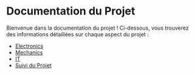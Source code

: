 # Documentation du Projet

Bienvenue dans la documentation du projet ! Ci-dessous, vous trouverez des informations détaillées sur chaque aspect du projet :

- [Electronics](electronics/electronics.md)
- [Mechanics](mechanics/mechanics.md)
- [IT](it/it.md)
- [Suivi du Projet](suivi/suivi.md)
